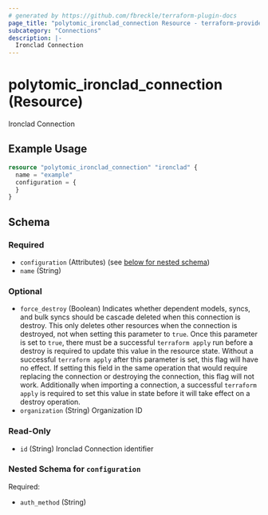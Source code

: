 ```yaml
---
# generated by https://github.com/fbreckle/terraform-plugin-docs
page_title: "polytomic_ironclad_connection Resource - terraform-provider-polytomic"
subcategory: "Connections"
description: |-
  Ironclad Connection
---
```


# polytomic_ironclad_connection (Resource)

Ironclad Connection

## Example Usage

```terraform
resource "polytomic_ironclad_connection" "ironclad" {
  name = "example"
  configuration = {
  }
}
```

<!-- schema generated by tfplugindocs -->
## Schema

### Required

- `configuration` (Attributes) (see [below for nested schema](#nestedatt--configuration))
- `name` (String)

### Optional

- `force_destroy` (Boolean) Indicates whether dependent models, syncs, and bulk syncs should be cascade deleted when this connection is destroy. This only deletes other resources when the connection is destroyed, not when setting this parameter to `true`. Once this parameter is set to `true`, there must be a successful `terraform apply` run before a destroy is required to update this value in the resource state. Without a successful `terraform apply` after this parameter is set, this flag will have no effect. If setting this field in the same operation that would require replacing the connection or destroying the connection, this flag will not work. Additionally when importing a connection, a successful `terraform apply` is required to set this value in state before it will take effect on a destroy operation.
- `organization` (String) Organization ID

### Read-Only

- `id` (String) Ironclad Connection identifier

<a id="nestedatt--configuration"></a>
### Nested Schema for `configuration`

Required:

- `auth_method` (String)


